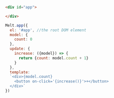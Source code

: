 ``` html
<div id="app">

</div>
```

``` js
Melt.app({
  el: '#app', //the root DOM element
  model: {
    count: 0
  },
  update: {
    increase: ({model}) => {
      return {count: model.count + 1}
    }
  },
  template:
  `<div>{model.count}
    <button on-click='{increase()}'>+</button>
  </div>`
})
```
<div id="app" class="demo">
</div>
<script>
    Melt.app({
      el: '#app', //the root DOM element
      model: {
        count: 0
      },
      update: {
        increase: function (context) {
          return {count: context.model.count + 1}
        }
      },
      template: '<div>{model.count}<button on-click="{increase()}">+</button></div>'
    })
</script>
